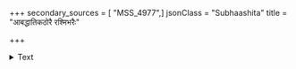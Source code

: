 +++
secondary_sources = [ "MSS_4977",]
jsonClass = "Subhaashita"
title = "आबद्धातिकठोरै रश्मिभरैः"

+++

<details><summary>Text</summary>

आबद्धातिकठोरै रश्मिभरैः पीडिताश्मचयैः।  
आमर्दितापि चरणैः परमिह मधुरैव चूर्णितापि सिता॥
</details>
